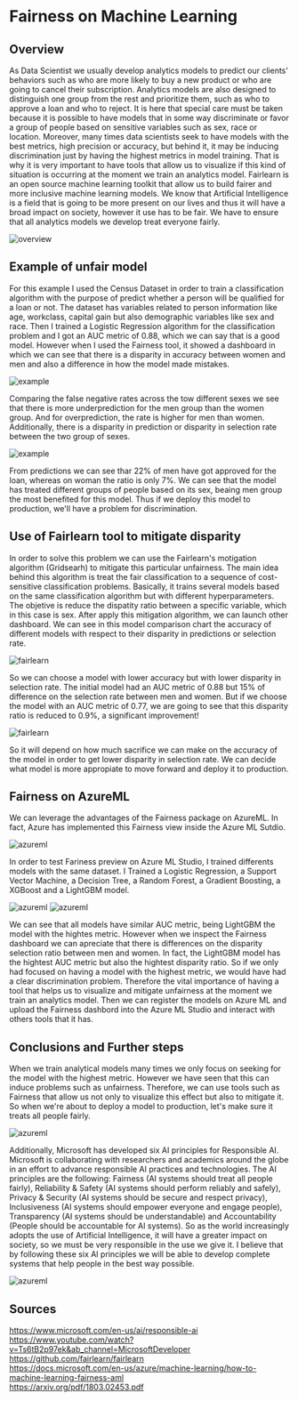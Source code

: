 <!-- #region -->
# Fairness on Machine Learning

## Overview
As Data Scientist we usually develop analytics models to predict our clients' behaviors such as who are more likely to buy a new product or who are going to cancel their subscription. Analytics models are also designed to distinguish one group from the rest and prioritize them, such as who to approve a loan and who to reject. It is here that special care must be taken because it is possible to have models that in some way discriminate or favor a group of people based on sensitive variables such as sex, race or location. Moreover, many times data scientists seek to have models with the best metrics, high precision or accuracy, but behind it, it may be inducing discrimination just by having the highest metrics in model training. That is why it is very important to have tools that allow us to visualize if this kind of situation is occurring at the moment we train an analytics model. Fairlearn is an open source machine learning toolkit that allow us to build fairer and more inclusive machine learning models. We know that Artificial Intelligence is a field that is going to be more present on our lives and thus it will have a broad impact on society, however it use has to be fair. We have to ensure that all analytics models we develop treat everyone fairly.

![overview](/image/img000.jpg)

## Example of unfair model
For this example I used the Census Dataset in order to train a classification algorithm with the purpose of predict whether a person will be qualified for a loan or not. The dataset has variables related to person information like age, workclass, capital gain but also demographic variables like sex and race. Then I trained a Logistic Regression algorithm for the classification problem and I got an AUC metric of 0.88, which we can say that is a good model. However when I used the Fairness tool, it showed a dashboard in which we can see that there is a disparity in accuracy between women and men and also a difference in how the model made mistakes. 

![example](/image/img008.jpg)

Comparing the false negative rates across the tow different sexes we see that there is more underprediction for the men group than the women group. And for overprediction, the rate is higher for men than women. Additionally, there is a disparity in prediction or disparity in selection rate between the two group of sexes. 

![example](/image/img009.jpg)

From predictions we can see thar 22% of men have got approved for the loan, whereas on woman the ratio is only 7%. We can see that the model has treated different groups of people based on its sex, beaing men group the most benefited for this model. Thus if we deploy this model to production, we'll have a problem for discrimination.

## Use of Fairlearn tool to mitigate disparity
In order to solve this problem we can use the Fairlearn's motigation algorithm (Gridsearh) to mitigate this particular unfairness. The main idea behind this algorithm is treat the fair classification to a sequence of cost-sensitive classification problems. Basically, it trains several models based on the same classification algorithm but with different hyperparameters. The objetive is reduce the dispatity ratio between a specific variable, which in this case is sex. After apply this mitigation algorithm, we can launch other dashboard. We can see in this model comparison chart the accuracy of different models with respect to their disparity in predictions or selection rate. 

![fairlearn](/image/img001.jpg)

So we can choose a model with lower accuracy but with lower disparity in selection rate. The initial model had an AUC metric of 0.88 but 15% of difference on the selection rate between men and women. But if we choose the model with an AUC metric of 0.77, we are going to see that this disparity ratio is reduced to 0.9%, a significant improvement!

![fairlearn](/image/img010.jpg)

So it will depend on how much sacrifice we can make on the accuracy of the model in order to get lower disparity in selection rate. We can decide what model is more appropiate to move forward and deploy it to production. 

## Fairness on AzureML
We can leverage the advantages of the Fairness package on AzureML. In fact, Azure has implemented this Fairness view inside the Azure ML Sutdio. 

![azureml](/image/img006.jpg)

In order to test Fariness preview on Azure ML Studio, I trained differents models with the same dataset. I Trained a Logistic Regression, a Support Vector Machine, a Decision Tree, a Random Forest, a Gradient Boosting, a XGBoost and a LightGBM model. 

![azureml](/image/img007.jpg)
![azureml](/image/img004.jpg)

We can see that all models have similar AUC metric, being LightGBM the model with the hightes metric. However when we inspect the Fairness dashboard we can apreciate that there is differences on the disparity selection ratio between men and women. In fact, the LightGBM model has the hightest AUC metric but also the hightest disparity ratio. So if we only had focused on having a model with the highest metric, we would have had a clear discrimination problem. Therefore the vital importance of having a tool that helps us to visualize and mitigate unfairness at the moment we train an analytics model. Then we can register the models on Azure ML and upload the Fairness dashbord into the Azure ML Studio and interact with others tools that it has.


## Conclusions and Further steps
When we train analytical models many times we only focus on seeking for the model with the highest metric. However we have seen that this can induce problems such as unfairness. Therefore, we can use tools such as Fairness that allow us not only to visualize this effect but also to mitigate it. So when we're about to deploy a model to production, let's make sure it treats all people fairly.

![azureml](/image/img002.jpg)

Additionally, Microsoft has developed six AI principles for Responsible AI. Microsoft is collaborating with researchers and academics around the globe in an effort to advance responsible AI practices and technologies. The AI principles are the following: Fairness (AI systems should treat all people fairly), Reliability & Safety (AI systems should perform reliably and safely), Privacy & Security (AI systems should be secure and respect privacy), Inclusiveness (AI systems should empower everyone and engage people), Transparency (AI systems should be understandable) and Accountability (People should be accountable for AI systems). So as the world increasingly adopts the use of Artificial Intelligence, it will have a greater impact on society, so we must be very responsible in the use we give it. I believe that by following these six AI principles we will be able to develop complete systems that help people in the best way possible.

![azureml](/image/img011.jpg)

## Sources
https://www.microsoft.com/en-us/ai/responsible-ai <br />
https://www.youtube.com/watch?v=Ts6tB2p97ek&ab_channel=MicrosoftDeveloper <br />
https://github.com/fairlearn/fairlearn <br />
https://docs.microsoft.com/en-us/azure/machine-learning/how-to-machine-learning-fairness-aml <br />
https://arxiv.org/pdf/1803.02453.pdf
<!-- #endregion -->
